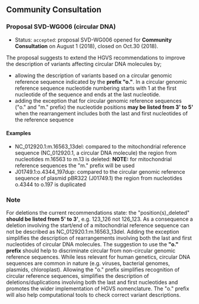 
## Community Consultation

### Proposal SVD-WG006 (circular DNA)

* Status: <code class="spot1">accepted</code>: proposal SVD-WG006 opened for **Community Consultation** on August 1 (2018), closed on Oct.30 (2018). 

The proposal suggests to extend the HGVS recommendations to improve the description of variants affecting circular DNA molecules by;

* allowing the description of variants based on a circular genomic reference sequence indicated by the **prefix "o."**. In a circular genomic reference sequence nucleotide numbering starts with 1 at the first nucleotide of the sequence and ends at the last nucleotide.
* adding the exception that for circular genomic reference sequences ("o." and "m." prefix) the nucleotide positions **may be listed from 3' to 5'** when the rearrangement includes both the last and first nucleotides of the reference sequence

#### Examples

* NC\_012920.1:m.16563\_13del: compared to the mitochondrial reference sequence (NC\_012920.1, a circular DNA molecule) the region from nucleotides m.16563 to m.13 is deleted: **NOTE:**    for mitochondrial reference sequences the "m." prefix will be used
* J01749.1:o.4344_197dup: compared to the circular genomic reference sequence of plasmid pBR322 (J01749.1) the region from nucleotides o.4344 to o.197 is duplicated

### Note

For deletions the current recommendations state: the "position(s)\_deleted" **should be listed from 5' to 3'**, e.g. 123_126 not 126_123. As a consequence a deletion involving the start/end of a mitochondrial reference sequence can not be described as NC\_012920.1:m.16563\_13del. Adding the exception simplifies the description of rearrangements involving both the last and first nucleotides of circular DNA molecules.
The suggestion to use the **"o." prefix** should help to discriminate circular from non-circular genomic reference sequences. While less relevant for human genetics, circular DNA sequences are common in nature (e.g. viruses, bacterial genomes, plasmids, chloroplast). Allowing the "o." prefix simplifies recognition of circular reference sequences, simplifies the description of deletions/duplications involving both the last and first nucleotides and promotes the wider implementation of HGVS nomenclature. The "o." prefix will also help computational tools to check correct variant descriptions.